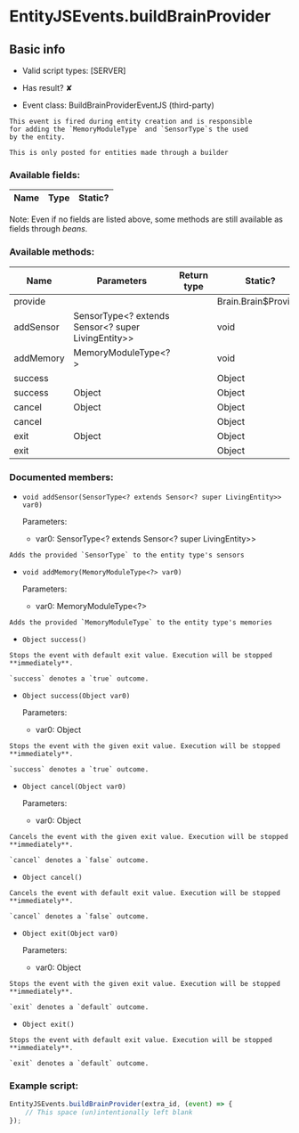 # EntityJSEvents.buildBrainProvider

## Basic info

- Valid script types: [SERVER]

- Has result? ✘

- Event class: BuildBrainProviderEventJS (third-party)

```
This event is fired during entity creation and is responsible
for adding the `MemoryModuleType` and `SensorType`s the used
by the entity.

This is only posted for entities made through a builder
```

### Available fields:

| Name | Type | Static? |
| ---- | ---- | ------- |

Note: Even if no fields are listed above, some methods are still available as fields through *beans*.

### Available methods:

| Name | Parameters | Return type | Static? |
| ---- | ---------- | ----------- | ------- |
| provide |  |  | Brain.Brain$Provider<T extends LivingEntity> | ✘ |
| addSensor | SensorType<? extends Sensor<? super LivingEntity>> |  | void | ✘ |
| addMemory | MemoryModuleType<?> |  | void | ✘ |
| success |  |  | Object | ✘ |
| success | Object |  | Object | ✘ |
| cancel | Object |  | Object | ✘ |
| cancel |  |  | Object | ✘ |
| exit | Object |  | Object | ✘ |
| exit |  |  | Object | ✘ |


### Documented members:

- `void addSensor(SensorType<? extends Sensor<? super LivingEntity>> var0)`

  Parameters:
  - var0: SensorType<? extends Sensor<? super LivingEntity>>

```
Adds the provided `SensorType` to the entity type's sensors
```

- `void addMemory(MemoryModuleType<?> var0)`

  Parameters:
  - var0: MemoryModuleType<?>

```
Adds the provided `MemoryModuleType` to the entity type's memories
```

- `Object success()`
```
Stops the event with default exit value. Execution will be stopped **immediately**.

`success` denotes a `true` outcome.
```

- `Object success(Object var0)`

  Parameters:
  - var0: Object

```
Stops the event with the given exit value. Execution will be stopped **immediately**.

`success` denotes a `true` outcome.
```

- `Object cancel(Object var0)`

  Parameters:
  - var0: Object

```
Cancels the event with the given exit value. Execution will be stopped **immediately**.

`cancel` denotes a `false` outcome.
```

- `Object cancel()`
```
Cancels the event with default exit value. Execution will be stopped **immediately**.

`cancel` denotes a `false` outcome.
```

- `Object exit(Object var0)`

  Parameters:
  - var0: Object

```
Stops the event with the given exit value. Execution will be stopped **immediately**.

`exit` denotes a `default` outcome.
```

- `Object exit()`
```
Stops the event with default exit value. Execution will be stopped **immediately**.

`exit` denotes a `default` outcome.
```



### Example script:

```js
EntityJSEvents.buildBrainProvider(extra_id, (event) => {
	// This space (un)intentionally left blank
});
```

